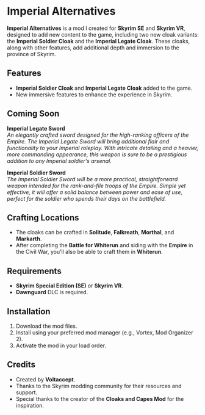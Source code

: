 # Imperial Alternatives

**Imperial Alternatives** is a mod I created for **Skyrim SE** and **Skyrim VR**, designed to add new content to the game, including two new cloak variants: the **Imperial Soldier Cloak** and the **Imperial Legate Cloak**. These cloaks, along with other features, add additional depth and immersion to the province of Skyrim.

## Features

- **Imperial Soldier Cloak** and **Imperial Legate Cloak** added to the game.
- New immersive features to enhance the experience in Skyrim.

## Coming Soon

**Imperial Legate Sword**  
<i>An elegantly crafted sword designed for the high-ranking officers of the Empire. The Imperial Legate Sword will bring additional flair and functionality to your Imperial roleplay. With intricate detailing and a heavier, more commanding appearance, this weapon is sure to be a prestigious addition to any Imperial soldier's arsenal.</i>



**Imperial Soldier Sword**  
<i>The Imperial Soldier Sword will be a more practical, straightforward weapon intended for the rank-and-file troops of the Empire. Simple yet effective, it will offer a solid balance between power and ease of use, perfect for the soldier who spends their days on the battlefield.</i>

## Crafting Locations

- The cloaks can be crafted in **Solitude**, **Falkreath**, **Morthal**, and **Markarth**.
- After completing the **Battle for Whiterun** and siding with the **Empire** in the Civil War, you’ll also be able to craft them in **Whiterun**.

## Requirements

- **Skyrim Special Edition (SE)** or **Skyrim VR**.
- **Dawnguard** DLC is required.

## Installation

1. Download the mod files.
2. Install using your preferred mod manager (e.g., Vortex, Mod Organizer 2).
3. Activate the mod in your load order.

## Credits

- Created by **Voltaccept**.
- Thanks to the Skyrim modding community for their resources and support.
- Special thanks to the creator of the **Cloaks and Capes Mod** for the inspiration.
